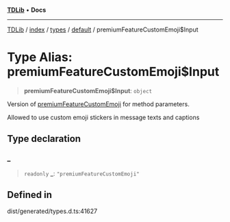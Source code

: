 [**TDLib**](../../../../../../README.md) • **Docs**

***

[TDLib](../../../../../../modules.md) / [index](../../../../../README.md) / [types](../../../README.md) / [default](../README.md) / premiumFeatureCustomEmoji$Input

# Type Alias: premiumFeatureCustomEmoji$Input

> **premiumFeatureCustomEmoji$Input**: `object`

Version of [premiumFeatureCustomEmoji](premiumFeatureCustomEmoji.md) for method parameters.

Allowed to use custom emoji stickers in message texts and captions

## Type declaration

### \_

> `readonly` **\_**: `"premiumFeatureCustomEmoji"`

## Defined in

dist/generated/types.d.ts:41627
